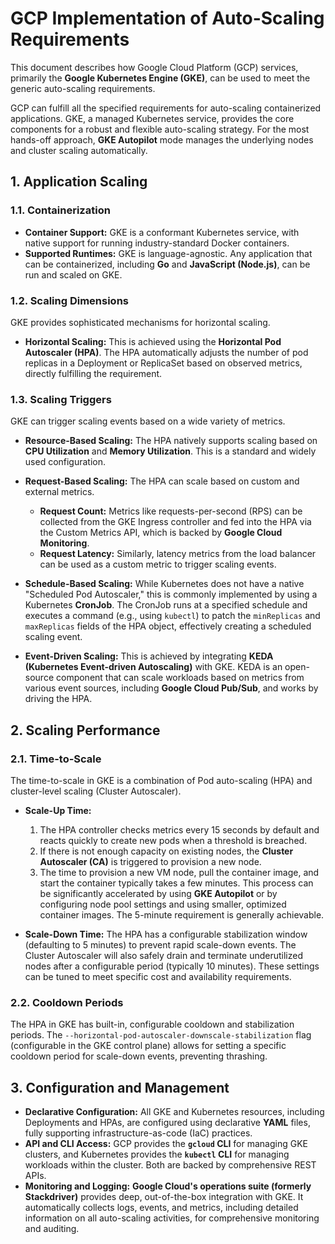 # GCP Implementation of Auto-Scaling Requirements

This document describes how Google Cloud Platform (GCP) services, primarily the **Google Kubernetes Engine (GKE)**, can be used to meet the generic auto-scaling requirements.

GCP can fulfill all the specified requirements for auto-scaling containerized applications. GKE, a managed Kubernetes service, provides the core components for a robust and flexible auto-scaling strategy. For the most hands-off approach, **GKE Autopilot** mode manages the underlying nodes and cluster scaling automatically.

## 1. Application Scaling

### 1.1. Containerization

- **Container Support:** GKE is a conformant Kubernetes service, with native support for running industry-standard Docker containers.
- **Supported Runtimes:** GKE is language-agnostic. Any application that can be containerized, including **Go** and **JavaScript (Node.js)**, can be run and scaled on GKE.

### 1.2. Scaling Dimensions

GKE provides sophisticated mechanisms for horizontal scaling.

- **Horizontal Scaling:** This is achieved using the **Horizontal Pod Autoscaler (HPA)**. The HPA automatically adjusts the number of pod replicas in a Deployment or ReplicaSet based on observed metrics, directly fulfilling the requirement.

### 1.3. Scaling Triggers

GKE can trigger scaling events based on a wide variety of metrics.

- **Resource-Based Scaling:** The HPA natively supports scaling based on **CPU Utilization** and **Memory Utilization**. This is a standard and widely used configuration.

- **Request-Based Scaling:** The HPA can scale based on custom and external metrics.
    - **Request Count:** Metrics like requests-per-second (RPS) can be collected from the GKE Ingress controller and fed into the HPA via the Custom Metrics API, which is backed by **Google Cloud Monitoring**.
    - **Request Latency:** Similarly, latency metrics from the load balancer can be used as a custom metric to trigger scaling events.

- **Schedule-Based Scaling:** While Kubernetes does not have a native "Scheduled Pod Autoscaler," this is commonly implemented by using a Kubernetes **CronJob**. The CronJob runs at a specified schedule and executes a command (e.g., using `kubectl`) to patch the `minReplicas` and `maxReplicas` fields of the HPA object, effectively creating a scheduled scaling event.

- **Event-Driven Scaling:** This is achieved by integrating **KEDA (Kubernetes Event-driven Autoscaling)** with GKE. KEDA is an open-source component that can scale workloads based on metrics from various event sources, including **Google Cloud Pub/Sub**, and works by driving the HPA.

## 2. Scaling Performance

### 2.1. Time-to-Scale

The time-to-scale in GKE is a combination of Pod auto-scaling (HPA) and cluster-level scaling (Cluster Autoscaler).

- **Scale-Up Time:**
    1.  The HPA controller checks metrics every 15 seconds by default and reacts quickly to create new pods when a threshold is breached.
    2.  If there is not enough capacity on existing nodes, the **Cluster Autoscaler (CA)** is triggered to provision a new node.
    3.  The time to provision a new VM node, pull the container image, and start the container typically takes a few minutes. This process can be significantly accelerated by using **GKE Autopilot** or by configuring node pool settings and using smaller, optimized container images. The 5-minute requirement is generally achievable.

- **Scale-Down Time:** The HPA has a configurable stabilization window (defaulting to 5 minutes) to prevent rapid scale-down events. The Cluster Autoscaler will also safely drain and terminate underutilized nodes after a configurable period (typically 10 minutes). These settings can be tuned to meet specific cost and availability requirements.

### 2.2. Cooldown Periods

The HPA in GKE has built-in, configurable cooldown and stabilization periods. The `--horizontal-pod-autoscaler-downscale-stabilization` flag (configurable in the GKE control plane) allows for setting a specific cooldown period for scale-down events, preventing thrashing.

## 3. Configuration and Management

- **Declarative Configuration:** All GKE and Kubernetes resources, including Deployments and HPAs, are configured using declarative **YAML** files, fully supporting infrastructure-as-code (IaC) practices.
- **API and CLI Access:** GCP provides the **`gcloud` CLI** for managing GKE clusters, and Kubernetes provides the **`kubectl` CLI** for managing workloads within the cluster. Both are backed by comprehensive REST APIs.
- **Monitoring and Logging:** **Google Cloud's operations suite (formerly Stackdriver)** provides deep, out-of-the-box integration with GKE. It automatically collects logs, events, and metrics, including detailed information on all auto-scaling activities, for comprehensive monitoring and auditing.
